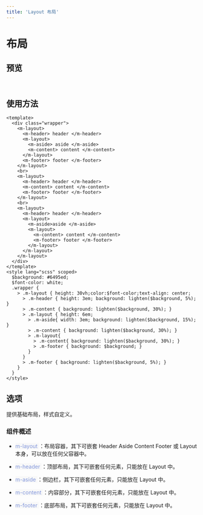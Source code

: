 ```yaml
---
title: 'Layout 布局'
---
```

# 布局
## 预览
&nbsp;
<ClientOnly>
    <layout-demo></layout-demo>
</ClientOnly>
## 使用方法
```vue
<template>
  <div class="wrapper">
    <m-layout>
      <m-header> header </m-header>
      <m-layout>
        <m-aside> aside </m-aside>
        <m-content> content </m-content>
      </m-layout>
      <m-footer> footer </m-footer>
    </m-layout>
    <br>
    <m-layout>
      <m-header> header </m-header>
      <m-content> content </m-content>
      <m-footer> footer </m-footer>
    </m-layout>
    <br>
    <m-layout>
      <m-header> header </m-header>
      <m-layout>
        <m-aside>aside </m-aside>
        <m-layout>
          <m-content> content </m-content>
          <m-footer> footer </m-footer>
        </m-layout>
      </m-layout>
    </m-layout>
  </div>
</template>
<style lang="scss" scoped>
  $background: #6495ed;
  $font-color: white;
  .wrapper {
    > .m-layout { height: 30vh;color:$font-color;text-align: center;
      > .m-header { height: 3em; background: lighten($background, 5%); }
      > .m-content { background: lighten($background, 30%); }
      > .m-layout { height: 6em;
        > .m-aside{ width: 3em; background: lighten($background, 15%); }
        > .m-content { background: lighten($background, 30%); }
        > .m-layout{
          > .m-content{ background: lighten($background, 30%); }
          > .m-footer { background: $background; }
        }
      }
      > .m-footer { background: lighten($background, 5%); }
    }
  }
</style>
```

## 选项
提供基础布局，样式自定义。
### 组件概述
- <span style='color:#8397dc;background-color:#F8F8F8'> m-layout </span>：布局容器，其下可嵌套 Header Aside Content Footer 或 Layout 本身，可以放在任何父容器中。

- <span style='color:#8397dc;background-color:#F8F8F8'> m-header </span>：顶部布局，其下可嵌套任何元素，只能放在 Layout 中。

- <span style='color:#8397dc;background-color:#F8F8F8'> m-aside </span>：侧边栏，其下可嵌套任何元素，只能放在 Layout 中。

- <span style='color:#8397dc;background-color:#F8F8F8'> m-content </span>：内容部分，其下可嵌套任何元素，只能放在 Layout 中。

- <span style='color:#8397dc;background-color:#F8F8F8'> m-footer </span>：底部布局，其下可嵌套任何元素，只能放在 Layout 中。

